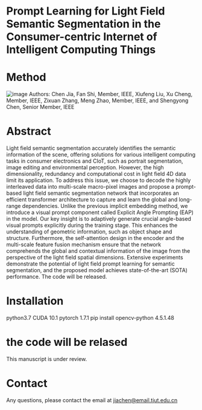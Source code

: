 # Prompt Learning for Light Field Semantic Segmentation in the Consumer-centric Internet of Intelligent Computing Things
# Method #
![image](https://github.com/jiachen0620/Prompt-Learning-for-Light-Field-Semantic-Segmentation/assets/23238674/991e20d3-a036-4c7d-b2f9-f3d3b090f4bf)
Authors: Chen Jia, Fan Shi, Member, IEEE, Xiufeng Liu, Xu Cheng, Member, IEEE, Zixuan Zhang, Meng Zhao, Member, IEEE, and Shengyong Chen, Senior Member, IEEE
# Abstract #
Light field semantic segmentation accurately identifies the semantic information of the scene, offering solutions for various intelligent computing tasks in consumer electronics and CIoT, such as portrait segmentation, image editing and environmental perception. However, the high dimensionality, redundancy and computational cost in light field 4D data limit its application. To address this issue, we choose to decode the highly interleaved data into multi-scale macro-pixel images and propose a prompt-based light field semantic segmentation network that incorporates an efficient transformer architecture to capture and learn the global and long-range dependencies. Unlike the previous implicit embedding method, we introduce a visual prompt component called Explicit Angle Prompting (EAP) in the model. Our key insight is to adaptively generate crucial angle-based visual prompts explicitly during the training stage. This enhances the understanding of geometric information, such as object shape and structure. Furthermore, the self-attention design in the encoder and the multi-scale feature fusion mechanism ensure that the network comprehends the global and contextual information of the image from the perspective of the light field spatial dimensions. Extensive experiments demonstrate the potential of light field prompt learning for semantic segmentation, and the proposed model achieves state-of-the-art (SOTA) performance. The code will be released.
# Installation
python3.7
CUDA 10.1
pytorch 1.7.1
pip install opencv-python 4.5.1.48
# the code will be relased
This manuscript is under review.
# Contact #
Any questions, please contact the email at jiachen@email.tjut.edu.cn
